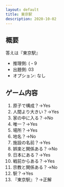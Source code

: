```yaml
---
layout: default
title: 東京駅
description: 2020-10-02
---
```


## 概要

答えは『東京駅』

- 推理側: (・9
- 出題側: 03
- オプション: なし

## ゲーム内容

1. 原子で構成？→Yes
2. 人間より大きい？→Yes
3. 家の中に入る？→No
4. 唯一？→Yes
5. 場所？→Yes
6. 地名？→No
7. 施設の名前？→Yes
8. 娯楽と関係ある？→No
9. 日本にある？→Yes
10. 戦前からある？→Yes
11. 宗教と関係ある？→No
12. 駅？→Yes
13. 『東京駅』？→正解
